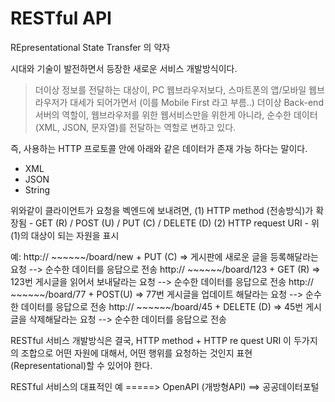 # RESTful API

REpresentational State Transfer 의 약자

시대와 기술이 발전하면서 등장한 새로운 서비스 개발방식이다. 

> 더이상 정보를 전달하는 대상이, PC 웹브라우저보다, 스마트폰의 앱/모바일 웹브라우저가 대세가 되어가면서 (이를 Mobile First 라고 부름..)
더이상 Back-end 서버의 역할이, 웹브라우저를 위한 웹서비스만을 위한게 아니라, 순수한 데이터(XML, JSON, 문자열)를 전달하는 역할로 변하고 있다.

즉, 사용하는 HTTP 프로토콜 안에 아래와 같은 데이터가 존재 가능 하다는 말이다.
- XML
- JSON
- String

위와같이 클라이언트가 요청을 벡엔드에 보내려면,
(1) HTTP method (전송방식)가 확장됨 - GET (R) / POST (U) / PUT (C) / DELETE (D)
(2) HTTP request URI - 위 (1)의 대상이 되는 자원을 표시

예: http:// ~~~~~~/board/new + PUT (C) => 게시판에 새로운 글을 등록해달라는 요청 --> 순수한 데이터를 응답으로 전송
    http:// ~~~~~~/board/123 + GET (R) => 123번 게시글을 읽어서 보내달라는 요청 --> 순수한 데이터를 응답으로 전송
    http:// ~~~~~~/board/77  + POST(U) => 77번 게시글을 업데이트 해달라는 요청 --> 순수한 데이터를 응답으로 전송
    http:// ~~~~~~/board/45  + DELETE (D) => 45번 게시글을 삭제해달라는 요청 --> 순수한 데이터를 응답으로 전송

RESTful 서비스 개발방식은 결국, HTTP method + HTTP re
quest URI 이 두가지의 조합으로 어떤 자원에 대해서, 어떤 행위를 요청하는 것인지 표현(Representational)할 수 있어야 한다.

RESTful 서비스의 대표적인 예 =====> OpenAPI (개방형API) ==> 공공데이터포털

